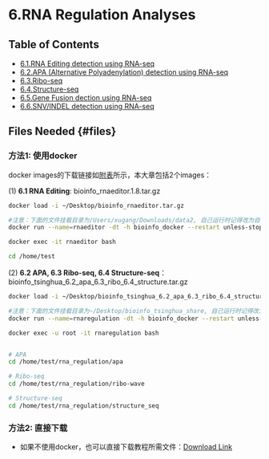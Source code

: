 # 6.RNA Regulation Analyses

## Table of Contents

* [6.1.RNA Editing detection using RNA-seq](rna_editing.md)
* [6.2.APA \(Alternative Polyadenylation\) detection using RNA-seq](apa.md)
* [6.3.Ribo-seq](ribo_seq.md)
* [6.4.Structure-seq](structure_seq.md)
* [6.5.Gene Fusion dection using RNA-seq](gene_fusion_RNA-seq.md)
* [6.6.SNV/INDEL detection using RNA-seq](SNV_RNA-seq.md)

  

## Files Needed {#files}

### 方法1: 使用docker

docker images的下载链接如[附表](../../appendix/appendix-iv.-teaching.md#teaching-docker)所示，本大章包括2个images：

(1) **6.1 RNA Editing**: bioinfo_rnaeditor.1.8.tar.gz


```bash
docker load -i ~/Desktop/bioinfo_rnaeditor.tar.gz

#注意：下面的文件挂载目录为/Users/xugang/Downloads/data2, 自己运行时记得改为自己新建的一个目录名称。
docker run --name=rnaeditor -dt -h bioinfo_docker --restart unless-stopped -v /Users/xugang/Downloads/data2:/data2 gangxu/rnaeditor:1.8

docker exec -it rnaeditor bash

cd /home/test
```


(2) **6.2 APA, 6.3 Ribo-seq, 6.4 Structure-seq**：bioinfo_tsinghua_6.2_apa_6.3_ribo_6.4_structure.tar.gz

```bash
docker load -i ~/Desktop/bioinfo_tsinghua_6.2_apa_6.3_ribo_6.4_structure.tar.gz

#注意：下面的文件挂载目录为~/Desktop/bioinfo_tsinghua_share, 自己运行时记得改为自己新建的一个目录名称。
docker run --name=rnaregulation -dt -h bioinfo_docker --restart unless-stopped -v ~/Desktop/bioinfo_tsinghua_share:/home/test/share gangxu/bioinfo_tsinghua_6.2_apa_6.3_ribo_6.4_structure:latest

docker exec -u root -it rnaregulation bash


# APA
cd /home/test/rna_regulation/apa

# Ribo-seq
cd /home/test/rna_regulation/ribo-wave

# Structure-seq
cd /home/test/rna_regulation/structure_seq
```


### 方法2: 直接下载

* 如果不使用docker，也可以直接下载教程所需文件：[Download Link](https://github.com/lulab/teaching_book/tree/master/files/PART_III/6.RNA_Regulation)

